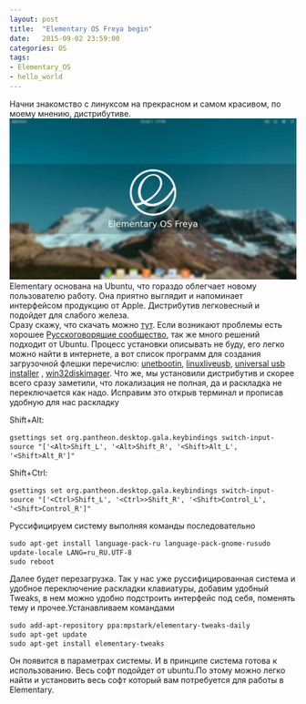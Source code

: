 ```yaml
---
layout: post
title:  "Elementary OS Freya begin"
date:   2015-09-02 23:59:00
categories: OS
tags:
- Elementary_OS
- hello_world
---
```

Начни знакомство с линуксом на прекрасном и самом красивом, по моему мнению, дистрибутивe.
<img src="/image/picture/Elementary-OS-Freya.jpg" >
Elementary основана на Ubuntu, что гораздо облегчает новому пользователю работу. Она приятно выглядит и напоминает интерфейсом продукцию от Apple. Дистрибутив легковесный и подойдет для слабого железа.  
Сразу скажу, что скачать можно <a href=//elementary.io/ru/  taget=_blank>тут</a>. Если возникают проблемы есть хорошее <a href=//elementary.today taget=_blank>Русскоговорящие сообщество</a>, так же много решений подходит от Ubuntu. Процесс установки описывать не буду, его легко можно найти в интернете, а вот список программ для создания загрузочной флешки перечислю: <a href=//unetbootin.github.io/ taget=_blank>unetbootin</a>, <a href=//www.linuxliveusb.com/ taget=_blank>linuxliveusb</a>, <a href=//www.pendrivelinux.com/universal-usb-installer-easy-as-1-2-3/ taget=_blank>universal usb installer</a> , <a href=//sourceforge.net/projects/win32diskimager/ taget=_blank>win32diskimager</a>. Что же, мы установили дистрибутив и скорее всего сразу заметили, что локализация не полная, да и раскладка не переключается как надо. Исправим это открыв терминал и прописав удобную для нас раскладку

Shift+Alt:

    gsettings set org.pantheon.desktop.gala.keybindings switch-input-source "['<Alt>Shift_L', '<Alt>Shift_R', '<Shift>Alt_L', '<Shift>Alt_R']"

Shift+Ctrl:

    gsettings set org.pantheon.desktop.gala.keybindings switch-input-source "['<Ctrl>Shift_L', '<Ctrl>>Shift_R', '<Shift>Control_L', '<Shift>Control_R']"


Русcифицируем систему выполняя команды последовательно

    sudo apt-get install language-pack-ru language-pack-gnome-rusudo update-locale LANG=ru_RU.UTF-8
    sudo reboot

Далее будет перезагрузка. Так у нас уже руссифицированная система и удобное переключение раскладки клавиатуры, добавим удобный Tweaks, в нем можно удобно подстроить интерфейс под себя, поменять тему и прочее.Устанавливаем командами

    sudo add-apt-repository ppa:mpstark/elementary-tweaks-daily
    sudo apt-get update
    sudo apt-get install elementary-tweaks
    
Он появится в параметрах системы. И в принципе система готова к использованию. Весь софт подойдет от ubuntu.По этому можно легко найти и установить весь софт который вам потребуется для работы в Elementary.
